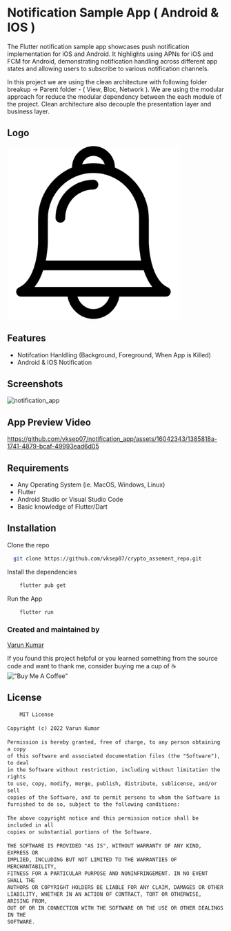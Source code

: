 # Notification Sample App  ( Android & IOS )

The Flutter notification sample app showcases push notification implementation for iOS and Android. It highlights using APNs for iOS and FCM for Android, demonstrating notification handling across different app states and allowing users to subscribe to various notification channels.

In this project we are using the clean architecture  with following folder breakup -> Parent folder - ( View, Bloc, Network ). We are using the modular approach for reduce the modular dependency between the each module of the project. Clean architecture also decouple the presentation layer and business layer.


## Logo

<img src="https://raw.githubusercontent.com/vksep07/notification_app/main/assets/images/notification-bell-svgrepo-com.png" alt="drawing" style="width:400px;"/>


## Features

- Notifcation Hanldling (Background, Foreground, When App is Killed)
- Android & IOS Notification



## Screenshots


![notification_app](https://github.com/vksep07/notification_app/assets/16042343/73b6ccf9-b0a6-4212-aa80-a64d6bc64ca3)


## App Preview Video


https://github.com/vksep07/notification_app/assets/16042343/1385818a-1741-4879-bcaf-49993ead6d05


## Requirements

- Any Operating System (ie. MacOS, Windows, Linux)
- Flutter
- Android Studio or Visual Studio Code
- Basic knowledge of Flutter/Dart


## Installation

Clone the repo

```bash
  git clone https://github.com/vksep07/crypto_assement_repo.git
```

Install the dependencies

```bash
    flutter pub get
```

Run the App

```bash
    flutter run
```
### Created and maintained by 
[Varun Kumar](https://github.com/vksep07)


If you found this project helpful or you learned something from the source code and want to thank me, consider buying me a cup of ☕<br>
!["Buy Me A Coffee"](https://www.buymeacoffee.com/assets/img/custom_images/orange_img.png)
## License

```
    MIT License

Copyright (c) 2022 Varun Kumar

Permission is hereby granted, free of charge, to any person obtaining a copy
of this software and associated documentation files (the "Software"), to deal
in the Software without restriction, including without limitation the rights
to use, copy, modify, merge, publish, distribute, sublicense, and/or sell
copies of the Software, and to permit persons to whom the Software is
furnished to do so, subject to the following conditions:

The above copyright notice and this permission notice shall be included in all
copies or substantial portions of the Software.

THE SOFTWARE IS PROVIDED "AS IS", WITHOUT WARRANTY OF ANY KIND, EXPRESS OR
IMPLIED, INCLUDING BUT NOT LIMITED TO THE WARRANTIES OF MERCHANTABILITY,
FITNESS FOR A PARTICULAR PURPOSE AND NONINFRINGEMENT. IN NO EVENT SHALL THE
AUTHORS OR COPYRIGHT HOLDERS BE LIABLE FOR ANY CLAIM, DAMAGES OR OTHER
LIABILITY, WHETHER IN AN ACTION OF CONTRACT, TORT OR OTHERWISE, ARISING FROM,
OUT OF OR IN CONNECTION WITH THE SOFTWARE OR THE USE OR OTHER DEALINGS IN THE
SOFTWARE.

```
